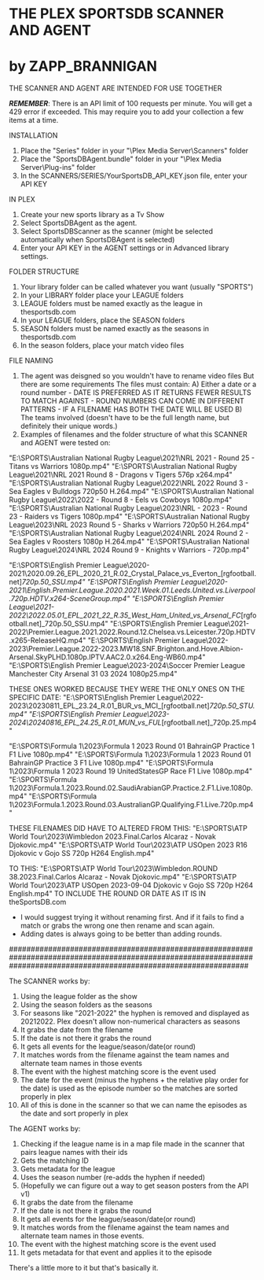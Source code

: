
# THE PLEX SPORTSDB SCANNER AND AGENT      
# by ZAPP_BRANNIGAN

THE SCANNER AND AGENT ARE INTENDED FOR USE TOGETHER

***REMEMBER***: There is an API limit of 100 requests per minute. You will get a 429 error if exceeded. This may require you to add your collection a few items at a time.

INSTALLATION
1.	Place the "Series" folder in your "\Plex Media Server\Scanners\" folder
2.	Place the "SportsDBAgent.bundle" folder in your "\Plex Media Server\Plug-ins\" folder
3. In the SCANNERS/SERIES/YourSportsDB_API_KEY.json file, enter your API KEY

IN PLEX 
1.  Create your new sports library as a Tv Show
2.	Select SportsDBAgent as the agent.
3.	Select SportsDBScanner as the scanner (might be selected automatically when SportsDBAgent is selected)
4.  Enter your API KEY in the AGENT settings or in Advanced library settings.

FOLDER STRUCTURE
1. Your library folder can be called whatever you want (usually "SPORTS")
2. In your LIBRARY folder place your LEAGUE folders
3. LEAGUE folders must be named exactly as the league in thesportsdb.com
4. In your LEAGUE folders, place the SEASON folders
5. SEASON folders must be named exactly as the seasons in thesportsdb.com
6. In the season folders, place your match video files

FILE NAMING
1. The agent was deisgned so you wouldn't have to rename video files
    But there are some requirements
    The files must contain:
        A) Either a date or a round number 
            - DATE IS PREFERRED AS IT RETURNS FEWER RESULTS TO MATCH AGAINST
            - ROUND NUMBERS CAN COME IN DIFFERENT PATTERNS
            - IF A FILENAME HAS BOTH THE DATE WILL BE USED
        B) The teams involved (doesn't have to be the full length name, but definitely their unique words.)
2. Examples of filenames and the folder structure of what this SCANNER and AGENT were tested on:

"E:\SPORTS\Australian National Rugby League\2021\NRL 2021 - Round 25 - Titans vs Warriors 1080p.mp4"
"E:\SPORTS\Australian National Rugby League\2021\NRL 2021 Round 8 - Dragons v Tigers 576p x264.mp4"
"E:\SPORTS\Australian National Rugby League\2022\NRL 2022 Round 3 - Sea Eagles v Bulldogs 720p50 H.264.mp4"
"E:\SPORTS\Australian National Rugby League\2022\2022 - Round 8 - Eels vs Cowboys 1080p.mp4"
"E:\SPORTS\Australian National Rugby League\2023\NRL - 2023 - Round 23 - Raiders vs Tigers 1080p.mp4"
"E:\SPORTS\Australian National Rugby League\2023\NRL 2023 Round 5 - Sharks v Warriors 720p50 H.264.mp4"
"E:\SPORTS\Australian National Rugby League\2024\NRL 2024 Round 2 - Sea Eagles v Roosters 1080p H.264.mp4"
"E:\SPORTS\Australian National Rugby League\2024\NRL 2024 Round 9 - Knights v Warriors - 720p.mp4"

"E:\SPORTS\English Premier League\2020-2021\2020.09.26_EPL_2020_21_R.02_Crystal_Palace_vs_Everton_[rgfootball.net]_720p.50_SSU.mp4"
"E:\SPORTS\English Premier League\2020-2021\English.Premier.League.2020.2021.Week.01.Leeds.United.vs.Liverpool.720p.HDTV.x264-SceneGroup.mp4"
"E:\SPORTS\English Premier League\2021-2022\2022.05.01_EPL_2021_22_R.35_West_Ham_United_vs_Arsenal_FC_[rgfootball.net]_720p.50_SSU.mp4"
"E:\SPORTS\English Premier League\2021-2022\Premier.League.2021.2022.Round.12.Chelsea.vs.Leicester.720p.HDTV.x265-ReleaseHQ.mp4"
"E:\SPORTS\English Premier League\2022-2023\Premier.League.2022-2023.MW18.SNF.Brighton.and.Hove.Albion-Arsenal.SkyPLHD.1080p.IPTV.AAC2.0.x264.Eng-WB60.mp4"
"E:\SPORTS\English Premier League\2023-2024\Soccer Premier League Manchester City Arsenal 31 03 2024 1080p25.mp4"

THESE ONES WORKED BECAUSE THEY WERE THE ONLY ONES ON THE SPECIFIC DATE:
"E:\SPORTS\English Premier League\2022-2023\20230811_EPL_23.24_R.01_BUR_vs_MCI_[rgfootball.net]_720p.50_STU.mp4"
"E:\SPORTS\English Premier League\2023-2024\20240816_EPL_24.25_R.01_MUN_vs_FUL_[rgfootball.net]_720p.25.mp4"

"E:\SPORTS\Formula 1\2023\Formula 1 2023 Round 01 BahrainGP Practice 1 F1 Live 1080p.mp4"
"E:\SPORTS\Formula 1\2023\Formula 1 2023 Round 01 BahrainGP Practice 3 F1 Live 1080p.mp4"
"E:\SPORTS\Formula 1\2023\Formula 1 2023 Round 19 UnitedStatesGP Race F1 Live 1080p.mp4"
"E:\SPORTS\Formula 1\2023\Formula.1.2023.Round.02.SaudiArabianGP.Practice.2.F1.Live.1080p.mp4"
"E:\SPORTS\Formula 1\2023\Formula.1.2023.Round.03.AustralianGP.Qualifying.F1.Live.720p.mp4"

THESE FILENAMES DID HAVE TO ALTERED FROM THIS:
"E:\SPORTS\ATP World Tour\2023\Wimbledon 2023.Final.Carlos Alcaraz - Novak Djokovic.mp4"
"E:\SPORTS\ATP World Tour\2023\ATP USOpen 2023 R16 Djokovic v Gojo SS 720p H264 English.mp4"

TO THIS:
"E:\SPORTS\ATP World Tour\2023\Wimbledon.ROUND 38.2023.Final.Carlos Alcaraz - Novak Djokovic.mp4"
"E:\SPORTS\ATP World Tour\2023\ATP USOpen 2023-09-04 Djokovic v Gojo SS 720p H264 English.mp4"
TO INCLUDE THE ROUND OR DATE AS IT IS IN theSportsDB.com

- I would suggest trying it without renaming first. And if it fails to find a match or grabs the wrong one then rename and scan again. 
- Adding dates is always going to be better than adding rounds.


#######################################################################################################################################################################

The SCANNER works by:
1.  Using the league folder as the show
2.  Using the season folders as the seasons
3.  For seasons like "2021-2022" the hyphen is removed and displayed as 20212022. Plex doesn't allow non-numerical characters as seasons
4.  It grabs the date from the filename
5.  If the date is not there it grabs the round
6.  It gets all events for the league/season/date(or round)
7.  It matches words from the filename against the team names and alternate team names in those events
8.  The event with the highest matching score is the event used
9.  The date for the event (minus the hyphens + the relative play order for the date) is used as the episode number so the matches are sorted properly in plex
10. All of this is done in the scanner so that we can name the episodes as the date and sort properly in plex

The AGENT works by:
1.  Checking if the league name is in a map file made in the scanner that pairs league names with their ids
2.  Gets the matching ID
3.  Gets metadata for the league
4.  Uses the season number (re-adds the hyphen if needed)
5.  (Hopefully we can figure out a way to get season posters from the API v1)
5.  It grabs the date from the filename
6.  If the date is not there it grabs the round
7.  It gets all events for the league/season/date(or round)
8.  It matches words from the filename against the team names and alternate team names in those events. 
9.  The event with the highest matching score is the event used
10. It gets metadata for that event and applies it to the episode

There's a little more to it but that's basically it.